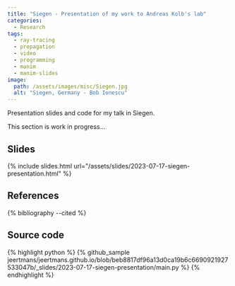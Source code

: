 ```yaml
---
title: "Siegen - Presentation of my work to Andreas Kolb's lab"
categories:
  - Research
tags:
  - ray-tracing
  - propagation
  - video
  - programming
  - manim
  - manim-slides
image:
  path: /assets/images/misc/Siegen.jpg
  alt: "Siegen, Germany - Bob Ionescu"
---
```


Presentation slides and code for my talk in Siegen.

<!--more-->

This section is work in progress...

Slides
------

{% include slides.html url="/assets/slides/2023-07-17-siegen-presentation.html" %}

References
----------

{% bibliography --cited %}

Source code
-----------

{% highlight python %}
{% github_sample jeertmans/jeertmans.github.io/blob/beb8817df96a13d0ca19b6c6690921927533047b/_slides/2023-07-17-siegen-presentation/main.py %}
{% endhighlight %}
